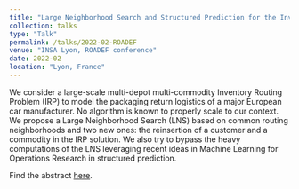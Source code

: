 ```yaml
---
title: "Large Neighborhood Search and Structured Prediction for the Inventory Routing Problem"
collection: talks
type: "Talk"
permalink: /talks/2022-02-ROADEF
venue: "INSA Lyon, ROADEF conference"
date: 2022-02
location: "Lyon, France"
---
```


We consider a large-scale multi-depot multi-commodity Inventory Routing Problem (IRP) to model the packaging return logistics of a major European car manufacturer. No algorithm is known to properly scale to our context. We propose a Large Neighborhood Search (LNS) based on common routing neighborhoods and two new ones: the reinsertion of a customer and a commodity in the IRP solution. We also try to bypass the heavy computations of the LNS leveraging recent ideas in Machine Learning for Operations Research in structured prediction.

Find the abstract [here](../files/synthese_ROADEF_2022.pdf).